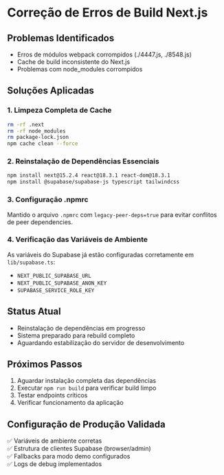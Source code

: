 # Correção de Erros de Build Next.js

## Problemas Identificados
- Erros de módulos webpack corrompidos (./4447.js, ./8548.js)
- Cache de build inconsistente do Next.js
- Problemas com node_modules corrompidos

## Soluções Aplicadas

### 1. Limpeza Completa de Cache
```bash
rm -rf .next
rm -rf node_modules  
rm package-lock.json
npm cache clean --force
```

### 2. Reinstalação de Dependências Essenciais
```bash
npm install next@15.2.4 react@18.3.1 react-dom@18.3.1
npm install @supabase/supabase-js typescript tailwindcss
```

### 3. Configuração .npmrc
Mantido o arquivo `.npmrc` com `legacy-peer-deps=true` para evitar conflitos de peer dependencies.

### 4. Verificação das Variáveis de Ambiente
As variáveis do Supabase já estão configuradas corretamente em `lib/supabase.ts`:
- `NEXT_PUBLIC_SUPABASE_URL`
- `NEXT_PUBLIC_SUPABASE_ANON_KEY`
- `SUPABASE_SERVICE_ROLE_KEY`

## Status Atual
- Reinstalação de dependências em progresso
- Sistema preparado para rebuild completo
- Aguardando estabilização do servidor de desenvolvimento

## Próximos Passos
1. Aguardar instalação completa das dependências
2. Executar `npm run build` para verificar build limpo
3. Testar endpoints críticos
4. Verificar funcionamento da aplicação

## Configuração de Produção Validada
✅ Variáveis de ambiente corretas  
✅ Estrutura de clientes Supabase (browser/admin)  
✅ Fallbacks para modo demo configurados  
✅ Logs de debug implementados